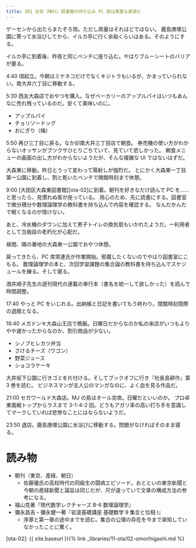 ```yaml
---
title: 381 日目（晴れ）図書館の持ち込み PC 席は貴重な資源だ
---
```


ゲーセンから出たらまたぞろ雨。ただし雨量はそれほどではない。
鹿島庚塚公園に寄って水浴びしてから、イルカ亭に行く余裕くらいはある。そのようにする。

イルカ亭に到着後、昨夜と同じベンチに座り込む。やはりブルーシートのバリアが要る。

4:40 頃起立。今朝はミケネコだけでなくキジトラもいるが、かまっていられない。南大井六丁目に移動する。

5:30 西友大森店でおやつを購入。なぜベーカリーのアップルパイはいつもあんなに売れ残っているのだ。安くて美味いのに。

* アップルパイ
* チョリソードッグ
* おにぎり（梅）

5:50 再び三丁目に戻る。なか卯南大井三丁目店で朝食。
券売機の使い方がわからないオッサンがブツクサひとりごちていて、見ていて悲しかった。
朝食メニューの画面の出し方がわからないようだが、そんな複雑な UI ではないはずだ。

大森東に移動。昨日とうって変わって陽射しが強烈だ。
とにかく大森東一丁目第一公園に到着し、割と乾いたベンチで開館時刻まで休憩。

9:00 [大田区大森東図書館][ota-02]に到着。朝刊を好きなだけ読んで PC を……と思ったら、見慣れぬ客が座っている。
用心のため、先に読書にする。図書室で微分積分や数理論理学の教科書を持ち込んで内容を確認する。
なんだかんだで眠くなるのが情けない。

あと、冷水機のダウンに加えて男子トイレの換気扇もいかれたようだ。一利用者として当施設の老朽化が心配だ。

昼間、隣の番地の大森東一公園でおやつ休憩。

戻ってきたら、PC 席常連氏が作業開始。邪魔したくないのでやはり図書室にこもる。
数理論理学の本と、次回学習課題の集合論の教科書を持ち込んでスケジュールを練る。そして寝る。

酒井順子先生の週刊現代の連載の単行本（書名を統一して欲しかった）を読んで時間調整。

17:40 やっと PC をいじれる。出納帳と日記を書いてもう終わり。閉館時刻間際の退館となる。

19:40 メガドンキ大森山王店で晩飯。日曜日だからなのか私の来店がいつもよりやや遅かったからなのか、割引商品が少ない。

* シノブヒレカツ弁当
* さけるチーズ（ワゴン）
* 野菜ジュース
* ショコラケーキ

大井坂下公園に行きゴミを片付ける。そしてブックオフに行き『社長島耕作』第 3 巻を読む。
ビジネスマンが主人公のマンガなのに、よく血を見る作品だ。

21:00 セガワールド大森店。MJ の島はオール空席。日曜だといいのか。
プロ卓東風戦トップからラスまで 3-1-4-2 回。どうもアガリ率の高い打ち手を意識してマークしていれば悲惨なことにはならないようだ。

23:50 退店。鹿島庚塚公園に水浴びに移動する。問題がなければそのまま寝る。

# 読み物

* 朝刊（東京、産経、朝日）
  * 佐藤優氏の高校時代の同級生の闘病エピソード。おとといの東京新聞と今朝の産経新聞と論旨は同じだが、尺が違っていて文章の構成方法の参考になる。
* 福山克著『現代数学レクチャーズ B-6 数理論理学』
* 彌永昌吉・彌永健一著『岩波基礎講座 基礎数学 9 集合と位相 I』
  * 序章と第一章の途中までを読む。集合の公理の存在を今まで承知していなかったことに驚く。

[ota-02]: {{ site.baseurl }}{% link _libraries/11-ota/02-omorihigashi.md %}

